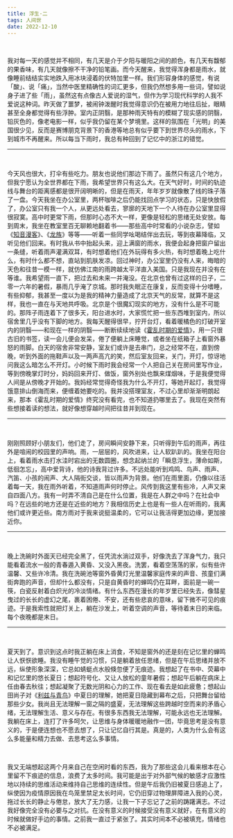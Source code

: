 ```yaml
---
title: 浮生·二
tags: 人间世
date: 2022-12-10
---
```


<br/>

我对每一天的感觉并不相同，有几天是介于夕阳与暖阳之间的颜色，有几天有馥郁的果香味，有几天就像擦不干净的铅笔画。而今天醒来，我觉得浑身都是雨水，就像睡前结结实实地跌入用冰块浸着的伏特加里一样。我们形容身体的感觉，有说「酸」、说「痛」，当然中医里精确性的词汇更多，但我仍然想多用一些词，譬如说身子进了些「雨」，虽然这有点像古人爱说的湿气，但作为学习现代科学的人我不爱说这种词。昨天做了噩梦，被闹钟泼醒时我觉得意识仍在被用力地往后扯，眼睛甚至全身都觉得有些浮肿。室内正阴翳，是那种雨天特有的模糊了现实感的阴翳，铅灰色的，像老电影一样，似乎我仍留在某个梦境里。这样的氛围在「光明」的美国很少见，反而是赛博朋克背景下的香港等地总有似乎要下到世界尽头的雨水，下到城市不再醒来。所以每当下雨时，我总有种回到了记忆中的浙江的错觉。

---

<br/>

今天风也很大，打伞有些吃力。朋友也说他们那边下雨了。虽然只有这几个地方，但我宁愿认为全世界都在下雨，我希望世界只有这么大。在天气好时，时间的轨迹线与舞台的距离感都是很开阔明晰的，但是在雨天，年年岁岁就像散了线的珠子落了一盘。今天我坐在办公室里，两杯咖啡之后仍能找回点学习的状态，只是快放假了，办公室只有我一个人，从更远处看去，寥廓的天地下一个人待在办公室里显得很寂寞。高中时更常下雨，但那时心态不大一样，更像是轻松的思绪无处安放。每到周末，我坐在教室里百无聊赖地翻着书——那些高中时常看的小说杂志，譬如《[知音漫客](https://www.zymk.cn/)》、《[龙族](https://book.douban.com/subject/4737329/)》等等——听着一些同学吆喝结伴出去玩，等到夜幕降临，又听见他们回来。有时我从书中抬起头来，迎上满窗的雨水，我便会起身把窗户留出一条缝，听着雨声灌满双耳，有时想着他们在外玩得有多火热，有时想着晚上吃什么，有时什么都不想，直站到肌肤发凉。回过神时，办公室里仍没有人来，晦暗的天色和往昔一模一样，就仿佛江南的雨跨越太平洋直入美国。只是我现在并没有在等谁。我希望雨一直下，把过去和未来一并淹没。在北京也曾有过这样的日子，二零一六年的暑假，暴雨几乎淹了京城。那时我失眠正在康复，反而变得十分嗜睡，有些抑郁，我甚至一度以为是我的精神力量造成了北京天气的反常，就算不是这样，我也一直在与天地共呼吸。北京是个很魔幻现实的地方，没有什么是不可能的。那阵子雨连着下了很多天，阳台进水时，大家慌忙把一些东西堆到室内，所以宿舍里几乎没有下脚的地方。我每天醒得很早，拧开台灯，看着暖橘色的灯破开室内的阴翳——和现在一样的阴翳——断断续续地读《[霍乱时期的爱情](https://book.douban.com/subject/10594787/)》，用一只很古旧的书签，读一会儿便会发呆，倦了便躺上床睡觉，或者坐在纸箱子上看窗外暴怒的雨脚。白天的宿舍非常安静，室友们或许是去串门，总之经常不在，直到傍晚，听到外面的拖鞋声以及一两声高亢的笑，然后室友回来，关门，开灯，惊讶地问我这么暗怎么不开灯。小时候下雨时我会经常一个人把自己关在房间里写作业，等到傍晚掌灯时分，妈妈回来开灯、做饭，窗外别处也飘来煤烟味，于是我便觉得人间是从傍晚才开始的。我妈经常觉得奇怪我为什么不开灯，等她开起灯，我觉得饿意排山倒海而来，便缠着她要吃的。我并没搭理室友，不过心里却渐渐明朗起来，那本《霍乱时期的爱情》终究没有看完，也不知道扔哪里去了。我现在突然有些想接着读的想法，就好像想穿越时间把往昔并到现在。

---

<br/>

刚刚照顾好小朋友们，他们走了，房间瞬间安静下来，只听得到午后的雨声，再往外是喧闹的校园里的声响。雨，一层层的，风吹进来，让人软趴趴的。我坐在阳台上，看着雨水击打水洼时宕出的无数圆圈，想念起纳兰的「瞬息浮生，薄命如斯，低徊怎忘」，高中爱背诗，他的诗我背过许多。不远处能听到鸡鸣、鸟声、雨声、汽笛、小孩的闹声、大人隔街交谈，皆以雨声为背景。他们在雨里面，仍像以往活着每一天，我在雨外听着，不知道雨声何时停止。风传到我这里有些冷，人声又来自四面八方。我有一时弄不清自己是在什么位置，我是在人群之中吗？在社会中吗？在远些的地方还是在近些的地方？我相信历史上也是有一些人在听雨的，我离他们或许更近些。南方雨对于我来说挺温柔的，它可以让我活得更加边缘，更加接近你。

---

<br/>

晚上洗碗时外面天已经完全黑了，任凭流水淌过双手，好像洗去了浑身气力，我只能看着流水一般的青春遁入黄昏、又没入黑夜。洗罢，看着空荡荡的家，似有些许温馨、又些许冷清。我在洗碗池等窗外昏黄灯光里温馨家庭传来的声音、孩童们满街奔跑的声音，但却什么都没有，只是自黄昏时的蝉鸣仍在耳畔，面前是一碗一筷，白瓷反射着白炽光的冷淡情绪。有什么东西在漫长的年岁里已经失去，像彗星曳过的长长的虚幻之尾，裹着困倦、不安，还有些悲哀的意味，留下微不可见的痕迹。于是我索性就把灯关上，躺在沙发上，听着空调的声音，等待着末日的来临。每个夜晚都是末日。

---

<br/>

夏天到了。意识到这点时我正躺在床上消食，不知是窗外的还是刻在记忆里的蝉鸣让人恹恹欲睡。我没有睡午觉的习惯，只是躺着放任思绪，但是在午后思绪并放不远，纵使形象深深，它总如蜻蜓点水般倏忽便了无痕迹。我想起了在书中、荧幕中和记忆里的悠长夏日；想起符号化、又让人放松的童年暑假；想起午后躺在病床上任由春去秋往；想起凝聚了无数光阴和心力的工作、现在看去是如此疲惫；想起山田尚子对《[利兹与青鸟](https://movie.douban.com/subject/27062637/)》中夏日的理解，她把夏日隐藏到幕布之后，只把舞台留给那些少女。我尚且无法理解一窗之隔的盛夏，无法理解这些跨越时空而来的矛盾心绪，无法理解生活、意义与存在。有很多东西我无法理解，可能永远也无法理解。我躺在床上，连打了许多呵欠，让思维与身体暖暖地融作一团，毕竟思考是没有意义的，于是便连想也不愿去想了，只让记忆自行其是。真是的，人类为什么会有这么多能量和精力去做、去思考这么多事情。

<br/>

我又无端想起这两个月来自己在空闲时看的东西，我为了那些这会儿看来根本在心里留不下痕迹的信息，浪费了太多时间。我可能是出于对外部气候的敏感才应激性地以持续的思维活动来维持自己思维的连续性。但是午后我仍旧被夏日感追上了，纵使因为疫情原因我在鸟笼里禁足太长时间，它仍旧穿过物理屏障进入我的心灵，拖过长长的静止与倦怠，放大了无力感，让我一下子忘记了之前的踌躇满志。不过我好像完全没有必要与之对抗。在没有意义的时候接受没有意义就好，在有意义的时候就做好手边的事情。之前我一直过于紧张了。其实时间本不必被填充，情绪也不必被满足。

<br/>